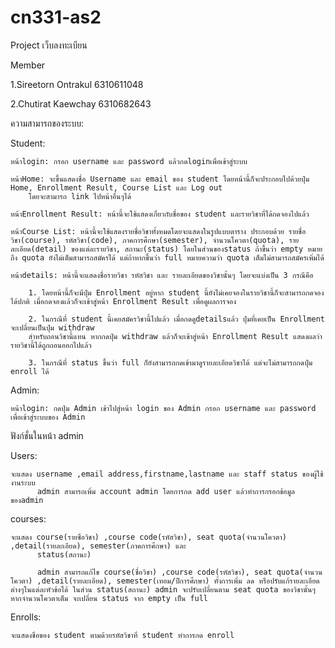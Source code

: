 # cn331-as2
Project เว็บลงทะเบียน

Member

1.Sireetorn Ontrakul 6310611048

2.Chutirat Kaewchay 6310682643

ความสามารถของระบบ: 

Student:

    หน้าlogin: กรอก username และ password แล้วกดloginเพื่อเข้าสู่ระบบ

    หน้าHome: จะขึ้นแสดงชื่อ Username และ email ของ student โดยหน้านี้ก็จะประกอบไปด้วยปุ่ม Home, Enrollment Result, Course List และ Log out
        โดยจะสามารถ link ไปหน้าอื่นๆได้

    หน้าEnrollment Result: หน้านี้จะใช้แสดงเกี่ยวกับชื่อของ student และรายวิชาที่ได้กดจองไปแล้ว 

    หน้าCourse List: หน้านี้จะใช้แสดงรายชื่อวิชาทั้งหมดโดยจะแสดงในรูปแบบตาราง ประกอบด้วย รายชื่อวิชา(course), รหัสวิชา(code), ภาคการศึกษา(semester), จำนวนโควตา(quota), รายละเอียด(detail) ของแต่ละรายวิชา, สถานะ(status) โดยในส่วนของstatus ถ้าขึ้นว่า empty หมายถึง quota ยังไม่เต็มสามารถสมัครได้ แต่ถ้าหากขึ้นว่า full หมายความว่า quota เต็มไม่สามารถสมัครเพิ่มได้   

    หน้าdetails: หน้านี้จะแสดงชื่อรายวิชา รหัสวิชา และ รายละเอียดของวิชานั้นๆ โดยจะแบ่งเป็น 3 กรณีคือ

        1. โดยหน้านี้ก็จะมีปุ่ม Enrollment อยู่หาก student นี้ยังไม่เคยจองในรายวิชานี้ก็จะสามารถกดจองได้ปกติ เมื่อกดจองแล้วก็จะเข้าสู่หน้า Enrollment Result เพื่อดูผลการจอง

        2. ในกรณีที่ student นี้เคยสมัครวิชานี้ไปแล้ว เมื่อกดดูdetailsแล้ว ปุ่มที่เคยเป็น Enrollment จะเปลี่ยนเป็นปุ่ม withdraw 
        สำหรับถอนวิชานี้แทน หากกดปุ่ม withdraw แล้วก็จะเข้าสู่หน้า Enrollment Result แสดงผลว่ารายวิชานี้ได้ถูกถอนออกไปแล้ว

        3. ในกรณีที่ status ขึ้นว่า full ก็ยังสามารถกดเข้ามาดูรายละเอียดวิชาได้ แต่จะไม่สามารถกดปุ่ม enroll ได้
    

Admin:

    หน้าlogin: กดปุ่ม Admin เข้าไปสู่หน้า login ของ Admin กรอก username และ password เพื่อเข้าสู่ระบบของ Admin

ฟังก์ชั่นในหน้า admin

Users: 

    จะแสดง username ,email address,firstname,lastname และ staff status ของผู้ใช้งานระบบ
          admin สามารถเพิ่ม account admin โดยการกด add user แล้วทำการกรอกข้อมูลของadmin

courses: 

    จะแสดง course(รายชื่อวิชา) ,course code(รหัสวิชา), seat quota(จำนวนโควตา) ,detail(รายละเอียด), semester(ภาคการศึกษา) และ 
          status(สถานะ) 
          
          admin สามารถแก้ไข course(ชื่อวิชา) ,course code(รหัสวิชา), seat quota(จำนวนโควตา) ,detail(รายละเอียด), semester(เทอม/ปีการศึกษา) ทั้งการเพิ่ม ลด หรือปรับแก้รายละเอียดต่างๆในแต่ละหัวข้อได้ ในส่วน status(สถานะ) admin จะปรับเปลี่ยนตาม seat quota ของวิชานั้นๆ หากจำนวนโควตาเต็ม จะเปลี่ยน status จาก empty เป็น full 

Enrolls: 

    จะแสดงชื่อของ student ตามด้วยรหัสวิชาที่ student ทำการกด enroll   
          
